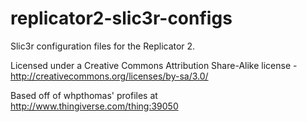 replicator2-slic3r-configs
==========================

Slic3r configuration files for the Replicator 2.

Licensed under a Creative Commons Attribution Share-Alike license - http://creativecommons.org/licenses/by-sa/3.0/

Based off of whpthomas' profiles at http://www.thingiverse.com/thing:39050
